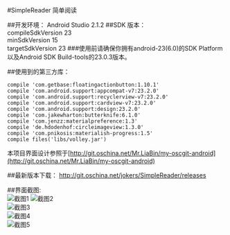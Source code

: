 #SimpleReader 简单阅读

##开发环境：
Android Studio 2.1.2
##SDK 版本：  
compileSdkVersion 23  
minSdkVersion 15  
targetSdkVersion 23
###使用前请确保你拥有android-23(6.0)的SDK Platform以及Android SDK Build-tools的23.0.3版本。

##使用到的第三方库：  

    compile 'com.getbase:floatingactionbutton:1.10.1'
    compile 'com.android.support:appcompat-v7:23.2.0'
    compile 'com.android.support:recyclerview-v7:23.2.0'
    compile 'com.android.support:cardview-v7:23.2.0'
    compile 'com.android.support:design:23.2.0'
    compile 'com.jakewharton:butterknife:6.1.0'
    compile 'com.jenzz:materialpreference:1.3'
    compile 'de.hdodenhof:circleimageview:1.3.0'
    compile 'com.pnikosis:materialish-progress:1.5'
    compile files('libs/volley.jar')

本项目界面设计参照于[http://git.oschina.net/Mr.LiaBin/my-oscgit-android](http://git.oschina.net/Mr.LiaBin/my-oscgit-android)

##最新版本下载：
http://git.oschina.net/jokers/SimpleReader/releases

##界面截图:  
![截图1](http://git.oschina.net/uploads/images/2016/0625/222028_6a80be30_24648.png "截图1")
![截图2](http://git.oschina.net/uploads/images/2016/0624/134907_bd7a5b1d_24648.png "截图2")  
![截图3](http://git.oschina.net/uploads/images/2016/0624/134924_b5caf5e2_24648.png "截图3")  
![截图4](http://git.oschina.net/uploads/images/2016/0624/134939_0f071b4b_24648.png "截图4")  
![截图5](http://git.oschina.net/uploads/images/2016/0624/134951_d02ee112_24648.png "截图5")
